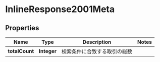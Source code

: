 

# InlineResponse2001Meta


## Properties

Name | Type | Description | Notes
------------ | ------------- | ------------- | -------------
**totalCount** | **Integer** | 検索条件に合致する取引の総数 | 



